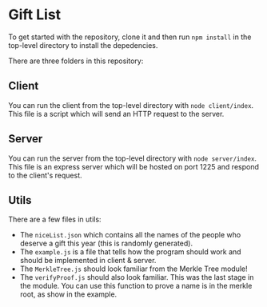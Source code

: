 # Gift List

To get started with the repository, clone it and then run `npm install` in the top-level directory to install the depedencies.

There are three folders in this repository:

## Client

You can run the client from the top-level directory with `node client/index`. This file is a script which will send an HTTP request to the server.

## Server

You can run the server from the top-level directory with `node server/index`. This file is an express server which will be hosted on port 1225 and respond to the client's request.

## Utils

There are a few files in utils:

- The `niceList.json` which contains all the names of the people who deserve a gift this year (this is randomly generated).
- The `example.js` is a file that tells how the program should work and should be implemented in client & server.
- The `MerkleTree.js` should look familiar from the Merkle Tree module!
- The `verifyProof.js` should also look familiar. This was the last stage in the module. You can use this function to prove a name is in the merkle root, as show in the example.
